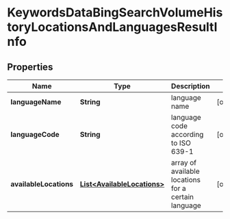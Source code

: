 

# KeywordsDataBingSearchVolumeHistoryLocationsAndLanguagesResultInfo


## Properties

| Name | Type | Description | Notes |
|------------ | ------------- | ------------- | -------------|
|**languageName** | **String** | language name |  [optional] |
|**languageCode** | **String** | language code according to ISO 639-1 |  [optional] |
|**availableLocations** | [**List&lt;AvailableLocations&gt;**](AvailableLocations.md) | array of available locations for a certain language |  [optional] |



